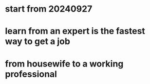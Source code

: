 # start from 20240927

# learn from an expert is the fastest way to get a job
# from housewife to a working professional
